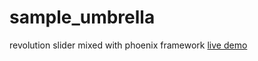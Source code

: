 # sample_umbrella
revolution slider mixed with phoenix framework
[live demo](https://revoslider.herokuapp.com/)

